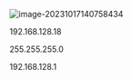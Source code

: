 

![image-20231017140758434](C:\Users\jjjjjjava\Nutstore\1\我的坚果云\typora\typora-pic\image-20231017140758434.png)

192.168.128.18

255.255.255.0

192.168.128.1

